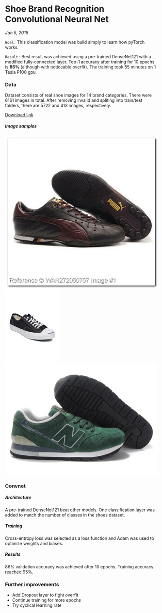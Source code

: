 # Shoe Brand Recognition Convolutional Neural Net

_Jan 5, 2018_

``Goal:`` This classification model was build simply to learn how pyTorch works.

``Result:`` Best result was achieved using a pre-trained DenseNet121 with a modified fully-connected layer. Top-1 accuracy after training for 10 epochs is **86%** (although with noticeable overfit). The training took 55 minutes on 1 Tesla P100 gpu.

### Data

Dataset consists of real shoe images for 14 brand categories.
There were 6161 images in total. After removing invalid and spliting into train/test folders, there are 5722 and 413 images, respectively.

[Download link](https://drive.google.com/file/d/0B05wqMLeCbG-blZpVTlEZWQ3NWs/view)

##### Image samples
![alt text](./Images/274-puma.jpg 'Puma')
![alt text](./Images/12-converse.jpg 'Converse')
![alt text](./Images/180-newbalance.jpg 'New Balance')

### Convnet

##### Architecture

A pre-trained DenseNet121 beat other models. One classification layer was added to match the number of classes in the shoes dataset.

##### Training

Cross-entropy loss was selected as a loss function and Adam was used to optimize weights and biases.

##### Results

86% validation accuracy was achieved after 10 epochs. Training accuracy reached 95%.

### Further improvements

- Add Dropout layer to fight overfit
- Continue training for more epochs
- Try cyclical learning rate
